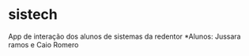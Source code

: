 # sistech
App de interação dos alunos de sistemas da redentor 
*Alunos: Jussara ramos e Caio Romero
